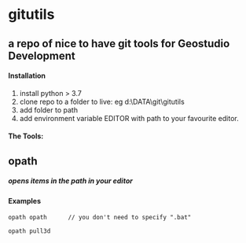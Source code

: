 # gitutils
## a repo of nice to have git tools for Geostudio Development

#### Installation

1. install python > 3.7
2. clone repo to a folder to live: eg d:\DATA\git\gitutils
3. add folder to path
4. add environment variable EDITOR with path to your favourite editor.


#### The Tools:

## opath <scriptname>

##### opens items in the path in your editor

#### Examples
    opath opath      // you don't need to specify ".bat"
  
    opath pull3d
